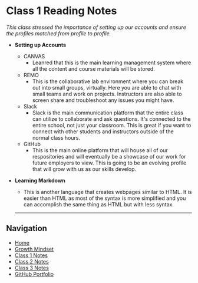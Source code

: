 # Class 1 Reading Notes

_This class stressed the importance of setting up our accounts and ensure the profiles matched from profile to profile._

- **Setting up Accounts**
  - CANVAS
    - Leanred that this is the main learning management system where all the content and course materials will be stored.
  - REMO
    - This is the collaborative lab environment where you can break out into small groups, virtually.  Here you are able to chat with small teams and work on projects.  Instructors are also able to screen share and troubleshoot any issues you might have.
  - Slack
    - Slack is the main communication platform that the entire class can utilize to collaborate and ask questions.  It's connected to the entire school, not just your classroom.  This is great if you want to connect with other students and instructors outside of the normal class hours.
  - GitHub
    - This is the main online platform that will house all of our respositories and will eventually be a showcase of our work for future employers to view.  This is going to be an evolving profile that will grow with us as our skills develop.

- **Learning Markdown**
  - This is another language that creates webpages similar to HTML.  It is easier than HTML as most of the syntax is more simplified and you can accomplish the same thing as HTML but with less syntax.

  ***

## Navigation

- [Home](https://mtorres6739.github.io/reading-notes)
- [Growth Mindset](growthMindset)
- [Class 1 Notes](class1)
- [Class 2 Notes](class2)
- [Class 3 Notes](class3)
- [GitHub Portfolio](https://github.com/mtorres6739)
